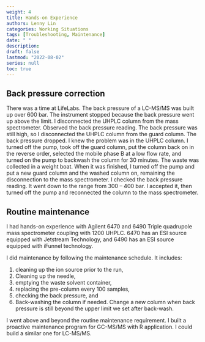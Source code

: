 ```yaml
---
weight: 4
title: Hands-on Experience
authors: Lenny Lin
categories: Working Situations
tags: [Troubleshooting, Maintenance]
date: " "
description: 
draft: false
lastmod: "2022-08-02"
series: null
toc: true
---
```


## Back pressure correction
There was a time at LifeLabs.  The back pressure of a LC-MS/MS was built up over 600 bar.  The instrument stopped because the back pressure went up above the limit.  I disconnected the UHPLC column from the mass spectrometer.  Observed the back pressure reading.  The back pressure was still high, so I disconnected the UHPLC column from the guard column.  The back pressure dropped.  I knew the problem was in the UHPLC column.
I turned off the pump, took off the guard column, put the column back on in the reverse order, selected the mobile phase B at a low flow rate, and turned on the pump to backwash the column for 30 minutes.  The waste was collected in a weight boat.  When it was finished, I turned off the pump and put a new guard column and the washed column on, remaining the disconnection to the mass spectrometer.  I checked the back pressure reading.  It went down to the range from 300 – 400 bar.  I accepted it, then turned off the pump and reconnected the column to the mass spectrometer.


## Routine maintenance

I had hands-on experience with Agilent 6470 and 6490 Triple quadrupole mass spectrometer coupling with 1200 UHPLC. 6470 has an ESI source equipped with Jetstream Technology, and 6490 has an ESI source equipped with iFunnel technology.

I did maintenance by following the maintenance schedule. It includes:  
1) cleaning up the ion source prior to the run,   
2) Cleaning up the needle,  
3) emptying the waste solvent container,   
4) replacing the pre-column every 100 samples,   
5) checking the back pressure, and  
6) Back-washing the column if needed. Change a new column when back pressure is still beyond the upper limit we set after back-wash.  

I went above and beyond the routine maintenance requirement. I built a proactive maintenance program for GC-MS/MS with R application. I could build a similar one for LC-MS/MS.
